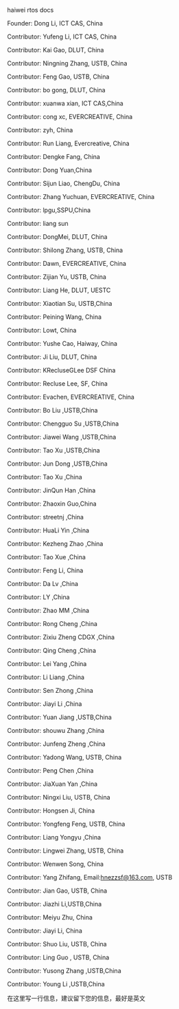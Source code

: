 haiwei rtos docs

Founder: Dong Li, ICT CAS, China

Contributor: Yufeng Li, ICT CAS, China

Contributor: Kai Gao, DLUT, China

Contributor: Ningning Zhang, USTB, China

Contributor: Feng Gao, USTB, China

Contributor: bo gong, DLUT, China

Contributor: xuanwa xian, ICT CAS,China

Contributor: cong xc, EVERCREATIVE, China

Contributor: zyh, China

Contributor: Run Liang, Evercreative, China

Contributor: Dengke Fang, China

Contributor: Dong Yuan,China

Contributor: Sijun Liao, ChengDu, China

Contributor: Zhang Yuchuan, EVERCREATIVE, China

Contributor: lpgu,SSPU,China

Contributor: liang sun

Contributor: DongMei, DLUT, China

Contributor: Shilong Zhang, USTB, China

Contributor: Dawn, EVERCREATIVE, China

Contributor: Zijian Yu, USTB, China

Contributor: Liang He, DLUT, UESTC

Contributor: Xiaotian Su, USTB,China

Contributor: Peining Wang, China

Contributor: Lowt, China

Contributor: Yushe Cao, Haiway, China

Contributor: Ji Liu, DLUT, China

Contributor: KRecluseGLee DSF China

Contributor: Recluse Lee, SF, China

Contributor: Evachen, EVERCREATIVE, China

Contributor: Bo Liu ,USTB,China

Contributor: Chengguo Su ,USTB,China

Contributor: Jiawei Wang ,USTB,China

Contributor: Tao Xu ,USTB,China

Contributor: Jun Dong ,USTB,China

Contributor: Tao Xu ,China

Contributor: JinQun Han ,China

Contributor: Zhaoxin Guo,China

Contributor: streetnj ,China

Contributor: HuaLi Yin ,China

Contributor: Kezheng Zhao ,China

Contributor: Tao Xue ,China

Contributor: Feng Li, China

Contributor: Da Lv ,China

Contributor: LY ,China

Contributor: Zhao MM ,China

Contributor: Rong Cheng ,China

Contributor: Zixiu Zheng  CDGX ,China

Contributor: Qing Cheng ,China

Contributor: Lei Yang ,China

Contributor: Li Liang ,China

Contributor: Sen Zhong ,China

Contributor: Jiayi Li ,China

Contributor: Yuan Jiang ,USTB,China

Contributor: shouwu Zhang ,China

Contributor: Junfeng Zheng ,China

Contributor: Yadong Wang, USTB, China

Contributor: Peng Chen ,China

Contributor: JiaXuan Yan ,China

Contributor: Ningxi Liu, USTB, China

Contributor: Hongsen Ji, China

Contributor: Yongfeng Feng, USTB, China

Contributor: Liang Yongyu ,China

Contributor: Lingwei Zhang, USTB, China

Contributor: Wenwen Song, China

Contributor: Yang Zhifang, Email:hnezzsf@163.com, USTB 

Contributor: Jian Gao, USTB, China

Contributor: Jiazhi Li,USTB,China

Contributor: Meiyu Zhu, China

Contributor: Jiayi Li, China

Contributor: Shuo Liu, USTB, China

Contributor: Ling Guo , USTB, China

Contributor: Yusong Zhang ,USTB,China

Contributor: Young Li ,USTB,China

在这里写一行信息，建议留下您的信息，最好是英文

